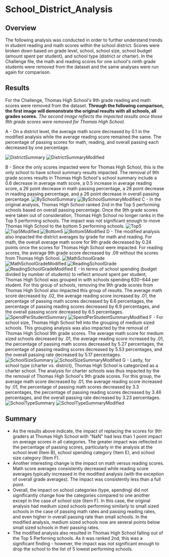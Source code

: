 # School_District_Analysis
## Overview
The following analysis was conducted in order to further understand trends in student reading and math scores within the school district. Scores were broken down based on grade level, school, school size, school budget (amount spent per student), and school type (district or charter). In the Challenge file, the math and reading scores for one school's ninth grade students were removed from the dataset and the same analyses were run again for comparison. 

## Results
For the Challenge, Thomas High School's 9th grade reading and math scores were removed from the dataset. 
**Through the following comparison, the first image will demonstrate the original results with all schools, all grades scores.** 
*The second image reflects the impacted results once those 9th grade scores were removed for Thomas High School.* 

A - On a district level, the average math score decreased by 0.1 in the modified analysis while the average reading score remained the same. The percentage of passing scores for math, reading, and overall passing each decreased by one percentage.

![DistrictSummary](Resources/DistrictSummary.png) 
![DistrictSummaryModified](Resources/DistrictSummaryModified.png)

B - Since the only scores impacted were for Thomas High School, this is the only school to have school summary results impacted. The removal of 9th grade scores results in Thomas High School's school summary include a 0.6 decrease in average math score, a 0.5 increase in average reading score, a 26 point decrease in math passing percentage, a 28 point decrease in reading passing percentage, and a 26 point decrease in overall passing percentage. 
![BySchoolSummary](Resources/BySchoolSummary.png) ![BySchoolSummaryModified](Resources/BySchoolSummaryModified.png)
C - In the original analysis, Thomas High School ranked 2nd in the Top 5 performing schools based on overall passing percentage. Once the 9th grade scores were taken out of consideration, Thomas High School no longer ranks in the Top 5 performing schools. The impact was not significant enough to move Thomas High School to the bottom 5 performing schools. 
![Top5](Resources/Top5.png) ![Top5Modified](Resources/Top5Modified.png)
![Bottom5](Resources/Bottom5.png) ![Bottom5Modified](Resources/Bottom5Modified.png)
D - The modified analysis also impacted the district averages by grade for math and reading. For math, the overall average math score for 9th grade decreased by 0.24 points once the scores for Thomas High School were impacted. For reading scores, the average 9th grade score decreased by .09 without the scores from Thomas High School.
![MathSchoolGrade](Resources/MathSchoolGrade.png) ![MathSchoolGradeModified](Resources/MathSchoolGradeModified.png)
![ReadingSchoolGrade](Resources/ReadingSchoolGrade.png) ![ReadingSchoolGradeModified](Resources/ReadingSchoolGradeModified.png)
E - In terms of school spending (budget divided by number of students) to reflect amount spent per student, Thomas High School was grouped in with schools spending $630-$644 per student. For this group of schools, removing the 9th grade scores from Thomas High School also impacted this group of results. The average math score decreased by .02, the average reading score increased by .01, the percentage of passing math scores decreased by 6.6 percentages, the percentage of passing reading scores decreased by 6.9 percentages, and the overall passing score decreased by 6.5 percentages. 
![SpendPerStudentSummary](Resources/SpendPerStudentSummary.png) ![SpendPerStudentSummaryModified](Resources/SpendPerStudentSummaryModified.png)
F - For school size, Thomas High School fell into the grouping of medium sized schools. This grouping analysis was also impacted by the removal of Thomas High School 9th grade scores. The average math score for medium sized schools decreased by .01, the average reading score increased by .01, the percentage of passing math scores decreased by 5.27 percentages, the percentage of passing reading scores decreased by 5.53 percentages, and the overall passing rate decreased by 5.17 percentages. 
![SchoolSizeSummary](Resources/SchoolSizeSummary.png) ![SchoolSizeSummaryModified](Resources/SchoolSizeSummaryModified.png)
 G - Lastly, for school type (charter vs. district), Thomas High School is categorized as a charter school. The analysis for charter schools was thus impacted by the the removal of Thomas High School's 9th grade scores. For this group, the average math score decreased by .01, the average reading score increased by .01, the percentage of passing math scores decreased by 3.3 percentages, the percentage of passing reading scores decreased by 3.46 percentages, and the overall passing rate decreased by 3.23 percentages.
 ![SchoolTypeSummary](Resources/SchoolTypeSummary.png) ![SchoolTypeSummaryModified](Resources/SchoolTypeSummaryModified.png)
 
 ## Summary
 - As the results above indicate, the impact of replacing the scores for 9th graders at Thomas High School with "NaN" had less than 1 point impact on average scores in all categories. The greater impact was reflected in the percentage of passing scores, particularly in the analysis at the school level (Item B), school spending category (Item E), and school size category (Item F). 
 - Another interesting change is the impact on math versus reading scores. Math score averages consistently decreased while reading score averages typically increased in the modified analysis (with the exception of overall grade averages). The impact was consistently less than a full point. 
 - Overall, the impact on school categories (type, spending) did not significantly change how the categories compared to one another except in the case of school size (Item F). In this case, the original analysis had medium sized schools performing similarly to small sized schools in the case of passing math rates and passing reading rates, and even higher in overall passing rate than small schools. In the modified analysis, medium sized schools now are several points below small sized schools in their passing rates. 
 - The modified analysis also resulted in Thomas High School falling out of the Top 5 Perforning schools. As it was ranked 2nd, this was a significant finding - however, the impact was not significant enough to drop the school to the list of 5 lowest performing schools.
 
